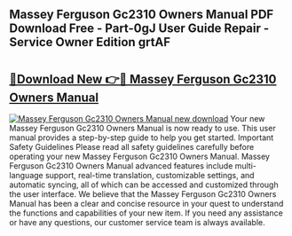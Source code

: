 ## Massey Ferguson Gc2310 Owners Manual PDF Download Free - Part-0gJ User Guide Repair - Service Owner Edition grtAF

# <h2><a href="http://bc86234.oget.top/?id=Massey+Ferguson+Gc2310+Owners+Manual">🔗Download New 👉🔴 Massey Ferguson Gc2310 Owners Manual</a></h2>

[![Massey Ferguson Gc2310 Owners Manual new download](https://i.imgur.com/5g1atiW.png)](http://bc86234.oget.top/?id=Massey+Ferguson+Gc2310+Owners+Manual)
Your new Massey Ferguson Gc2310 Owners Manual is now ready to use. This user manual provides a step-by-step guide to help you get started. Important Safety Guidelines Please read all safety guidelines carefully before operating your new Massey Ferguson Gc2310 Owners Manual. Massey Ferguson Gc2310 Owners Manual advanced features include multi-language support, real-time translation, customizable settings, and automatic syncing, all of which can be accessed and customized through the user interface. We believe that the Massey Ferguson Gc2310 Owners Manual has been a clear and concise resource in your quest to understand the functions and capabilities of your new item. If you need any assistance or have any questions, our customer service team is always available.
